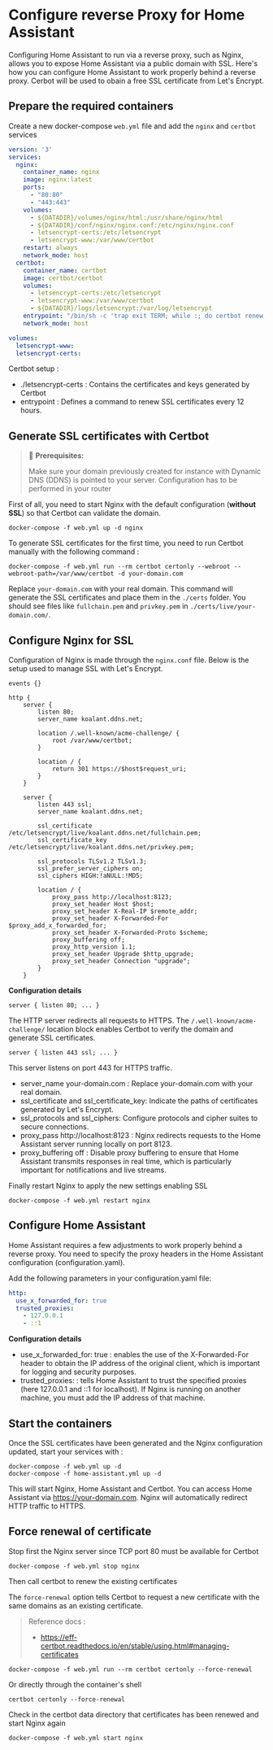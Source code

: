 # Configure reverse Proxy for Home Assistant

Configuring Home Assistant to run via a reverse proxy, such as Nginx, allows you to expose Home Assistant via a public domain with SSL. Here's how you can configure Home Assistant to work properly behind a reverse proxy. Cerbot will be used to obain a free SSL certificate from Let's Encrypt.

## Prepare the required containers

Create a new docker-compose `web.yml` file and add the `nginx` and `certbot` services

``` yml
version: '3'
services:
  nginx:
    container_name: nginx
    image: nginx:latest
    ports:
      - "80:80"
      - "443:443"    
    volumes:
      - ${DATADIR}/volumes/nginx/html:/usr/share/nginx/html
      - ${DATADIR}/conf/nginx/nginx.conf:/etc/nginx/nginx.conf
      - letsencrypt-certs:/etc/letsencrypt
      - letsencrypt-www:/var/www/certbot
    restart: always
    network_mode: host
  certbot:
    container_name: certbot
    image: certbot/certbot
    volumes:
      - letsencrypt-certs:/etc/letsencrypt
      - letsencrypt-www:/var/www/certbot
      - ${DATADIR}/logs/letsencrypt:/var/log/letsencrypt
    entrypoint: "/bin/sh -c 'trap exit TERM; while :; do certbot renew; sleep 12h & wait $${!}; done;'"
    network_mode: host

volumes:
  letsencrypt-www:
  letsencrypt-certs:
```

Certbot setup :

- ./letsencrypt-certs : Contains the certificates and keys generated by Certbot
- entrypoint : Defines a command to renew SSL certificates every 12 hours.

## Generate SSL certificates with Certbot

> :memo: **Prerequisites:**
>
> Make sure your domain previously created for instance with Dynamic DNS (DDNS) is pointed to your server. Configuration has to be performed in your router

First of all, you need to start Nginx with the default configuration (**without SSL**) so that Certbot can validate the domain.

```
docker-compose -f web.yml up -d nginx
```

To generate SSL certificates for the first time, you need to run Certbot manually with the following command :

```
docker-compose -f web.yml run --rm certbot certonly --webroot --webroot-path=/var/www/certbot -d your-domain.com
```

Replace `your-domain.com` with your real domain. This command will generate the SSL certificates and place them in the `./certs` folder.
You should see files like `fullchain.pem` and `privkey.pem` in `./certs/live/your-domain.com/`.

## Configure Nginx for SSL

Configuration of Nginx is made through the `nginx.conf` file. Below is the setup used to manage SSL with Let's Encrypt.

```
events {}

http {
    server {
        listen 80;
        server_name koalant.ddns.net;

        location /.well-known/acme-challenge/ {
            root /var/www/certbot;
        }

        location / {
            return 301 https://$host$request_uri;
        }
    }

    server {
        listen 443 ssl;
        server_name koalant.ddns.net;

        ssl_certificate /etc/letsencrypt/live/koalant.ddns.net/fullchain.pem;
        ssl_certificate_key /etc/letsencrypt/live/koalant.ddns.net/privkey.pem;

        ssl_protocols TLSv1.2 TLSv1.3;
        ssl_prefer_server_ciphers on;
        ssl_ciphers HIGH:!aNULL:!MD5;

        location / {
            proxy_pass http://localhost:8123;
            proxy_set_header Host $host;
            proxy_set_header X-Real-IP $remote_addr;
            proxy_set_header X-Forwarded-For $proxy_add_x_forwarded_for;
            proxy_set_header X-Forwarded-Proto $scheme;
            proxy_buffering off;
            proxy_http_version 1.1;
            proxy_set_header Upgrade $http_upgrade;
            proxy_set_header Connection "upgrade";
        }
    }
```

**Configuration details**

`server { listen 80; ... }`

The HTTP server redirects all requests to HTTPS.
The `/.well-known/acme-challenge/` location block enables Certbot to verify the domain and generate SSL certificates.

`server { listen 443 ssl; ... }`

This server listens on port 443 for HTTPS traffic.

- server_name your-domain.com : Replace your-domain.com with your real domain.
- ssl_certificate and ssl_certificate_key: Indicate the paths of certificates generated by Let's Encrypt.
- ssl_protocols and ssl_ciphers: Configure protocols and cipher suites to secure connections.
- proxy_pass http://localhost:8123 : Nginx redirects requests to the Home Assistant server running locally on port 8123.
- proxy_buffering off : Disable proxy buffering to ensure that Home Assistant transmits responses in real time, which is particularly important for notifications and live streams.

Finally restart Nginx to apply the new settings enabling SSL

```
docker-compose -f web.yml restart nginx
```

## Configure Home Assistant

Home Assistant requires a few adjustments to work properly behind a reverse proxy. You need to specify the proxy headers in the Home Assistant configuration (configuration.yaml).

Add the following parameters in your configuration.yaml file:

```yaml
http:
  use_x_forwarded_for: true
  trusted_proxies:
    - 127.0.0.1
    - ::1
```

**Configuration details**

- use_x_forwarded_for: true : enables the use of the X-Forwarded-For header to obtain the IP address of the original client, which is important for logging and security purposes.
- trusted_proxies: : tells Home Assistant to trust the specified proxies (here 127.0.0.1 and ::1 for localhost). If Nginx is running on another machine, you must add the IP address of that machine.

## Start the containers

Once the SSL certificates have been generated and the Nginx configuration updated, start your services with :

```
docker-compose -f web.yml up -d
docker-compose -f home-assistant.yml up -d
```

This will start Nginx, Home Assistant and Certbot. You can access Home Assistant via https://your-domain.com. Nginx will automatically redirect HTTP traffic to HTTPS.

## Force renewal of certificate

Stop first the Nginx server since TCP port 80 must be available for Certbot

```
docker-compose -f web.yml stop nginx
```

Then call certbot to renew the existing certificates

The `force-renewal` option tells Certbot to request a new certificate with the same domains as an existing certificate.

> Reference docs :
> - https://eff-certbot.readthedocs.io/en/stable/using.html#managing-certificates

```
docker-compose -f web.yml run --rm certbot certonly --force-renewal
```

Or directly through the container's shell

```
certbot certonly --force-renewal
```

Check in the certbot data directory that certificates has been renewed and start Nginx again

```
docker-compose -f web.yml start nginx
```
